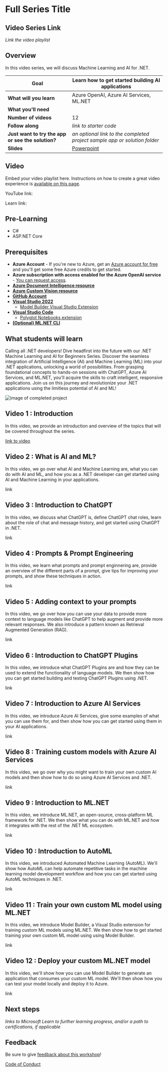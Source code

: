 # Full Series Title

## Video Series Link

*Link the video playlist*

## Overview

In this video series, we will discuss Machine Learning and AI for .NET.

| **Goal**              | Learn how to get started building AI applications             |
| ----------------------------- | --------------------------------------------------------------------- |
| **What will you learn**       | Azure OpenAI, Azure AI Services, ML.NET                                         |
| **What you'll need**          |  |
| **Number of videos**                  | 12                                                                |
| **Follow along**                  | *link to starter code*                                                                |
| **Just want to try the app or see the solution?** | *an optional link to the completed project sample app or solution folder*                          |
| **Slides** | [Powerpoint](./DotNet_Beginner_ML_Series_2023.pptx) |
                         
## Video

Embed your video playlist here. Instructions on how to create a great video experience is [available on this page](../video-guidance.md).

YouTube link: 

Learn link:

## Pre-Learning

- C#
- ASP.NET Core

## Prerequisites

- **Azure Account** - If you're new to Azure, get an [Azure account for free](https://azure.microsoft.com/free/students/) and you'll get some free Azure credits to get started.
- **Azure subscription with access enabled for the Azure OpenAI service** - [You can request access](https://learn.microsoft.com/azure/ai-services/openai/overview#how-do-i-get-access-to-azure-openai). 
- [**Azure Document Intelligence resource**](https://learn.microsoft.com/azure/ai-services/document-intelligence/create-document-intelligence-resource?view=doc-intel-2.1.0)
- [**Azure Custom Vision resource**](https://portal.azure.com/?microsoft_azure_marketplace_ItemHideKey=microsoft_azure_cognitiveservices_customvision#create/Microsoft.CognitiveServicesCustomVision)
- [**GitHub Account**](https://github.com/join)
- [**Visual Studio 2022**](https://visualstudio.microsoft.com/downloads/)
    - [Model Builder Visual Studio Extension](https://marketplace.visualstudio.com/items?itemName=MLNET.ModelBuilder2022)
- [**Visual Studio Code**](https://code.visualstudio.com/Download)
    - [Polyglot Notebooks extension](https://marketplace.visualstudio.com/items?itemName=ms-dotnettools.dotnet-interactive-vscode)
- [**(Optional) ML.NET CLI**](https://learn.microsoft.com/dotnet/machine-learning/how-to-guides/install-ml-net-cli?tabs=linux)

## What students will learn

Calling all .NET developers! Dive headfirst into the future with our .NET Machine Learning and AI for Beginners Series. Discover the seamless integration of Artificial Intelligence (AI) and Machine Learning (ML) into your .NET applications, unlocking a world of possibilities. From grasping foundational concepts to hands-on sessions with ChatGPT, Azure AI Services, and ML.NET, you'll acquire the skills to craft intelligent, responsive applications. Join us on this journey and revolutionize your .NET applications using the limitless potential of AI and ML!

![image of completed project](images/placeholder.png)

## Video 1 : Introduction

In this video, we provide an introduction and overview of the topics that will be covered throughout the series.

[link to video](link)

## Video 2 : What is AI and ML?

In this video, we go over what AI and Machine Learning are, what you can do with AI and ML, and how you as a .NET developer can get started using AI and Machine Learning in your applications.

link

## Video 3 : Introduction to ChatGPT

In this video, we discuss what ChatGPT is, define ChatGPT chat roles, learn about the role of chat and message history, and get started using ChatGPT in .NET.

link

## Video 4 : Prompts & Prompt Engineering

In this video, we learn what prompts and prompt enginnering are, provide an overview of the different parts of a prompt, give tips for improving your prompts, and show these techniques in action.

link

## Video 5 : Adding context to your prompts

In this video, we go over how you can use your data to provide more context to language models like ChatGPT to help augment and provide more relevant responses. We also introduce a pattern known as Retrieval Augmented Generation (RAG).

link

## Video 6 : Introduction to ChatGPT Plugins

In this video, we introduce what ChatGPT Plugins are and how they can be used to extend the functionality of language models. We then show how you can get started building and testing ChatGPT Plugins using .NET.

link

## Video 7 : Introduction to Azure AI Services

In this video, we introduce Azure AI Services, give some examples of what you can use them for, and then show how you can get started using them in your AI applications.

link

## Video 8 : Training custom models with Azure AI Services

In this video, we go over why you might want to train your own custom AI models and then show how to do so using Azure AI Services and .NET.

link

## Video 9 : Introduction to ML.NET

In this video, we introduce ML.NET, an open-source, cross-platform ML framework for .NET. We then show what you can do with ML.NET and how it integrates with the rest of the .NET ML ecosystem.

link

## Video 10 : Introduction to AutoML

In this video, we introduced Automated Machine Learning (AutoML). We'll show how AutoML can help automate repetitive tasks in the machine learning model development workflow and how you can get started using AutoML techniques in .NET.

link

## Video 11 : Train your own custom ML model using ML.NET

In this video, we introduce Model Builder, a Visual Studio extension for training custom ML models using ML.NET. We then show how to get started training your own custom ML model using using Model Builder.

link

## Video 12 : Deploy your custom ML.NET model

In this video, we'll show how you can use Model Builder to generate an application that consumes your custom ML model. We'll then show how you can test your model locally and deploy it to Azure.

link


## Next steps

*links to Microsoft Learn to further learning progress, and/or a path to certifications, if applicable*

## Feedback

Be sure to give [feedback about this workshop](https://forms.office.com/r/MdhJWMZthR)!

[Code of Conduct](../CODE_OF_CONDUCT.md)

